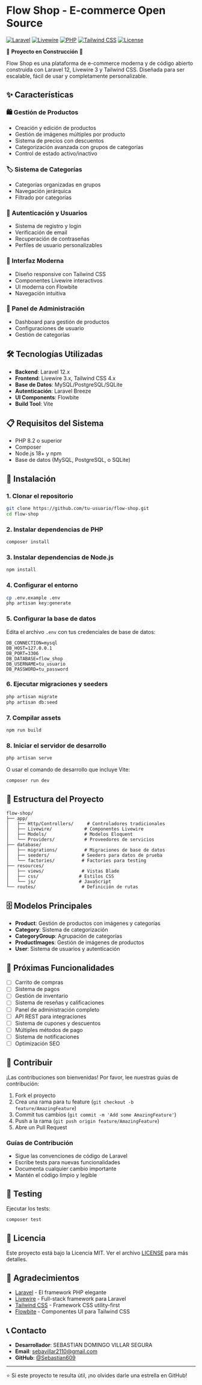 # Flow Shop - E-commerce Open Source

[![Laravel](https://img.shields.io/badge/Laravel-12.x-red.svg)](https://laravel.com)
[![Livewire](https://img.shields.io/badge/Livewire-3.x-orange.svg)](https://livewire.laravel.com)
[![PHP](https://img.shields.io/badge/PHP-8.2+-blue.svg)](https://php.net)
[![Tailwind CSS](https://img.shields.io/badge/Tailwind-4.x-38B2AC.svg)](https://tailwindcss.com)
[![License](https://img.shields.io/badge/License-MIT-green.svg)](LICENSE)

🚧 **Proyecto en Construcción** 🚧

Flow Shop es una plataforma de e-commerce moderna y de código abierto construida con Laravel 12, Livewire 3 y Tailwind CSS. Diseñada para ser escalable, fácil de usar y completamente personalizable.

## ✨ Características

### 🛍️ Gestión de Productos
- Creación y edición de productos
- Gestión de imágenes múltiples por producto
- Sistema de precios con descuentos
- Categorización avanzada con grupos de categorías
- Control de estado activo/inactivo

### 🏷️ Sistema de Categorías
- Categorías organizadas en grupos
- Navegación jerárquica
- Filtrado por categorías

### 👤 Autenticación y Usuarios
- Sistema de registro y login
- Verificación de email
- Recuperación de contraseñas
- Perfiles de usuario personalizables

### 🎨 Interfaz Moderna
- Diseño responsive con Tailwind CSS
- Componentes Livewire interactivos
- UI moderna con Flowbite
- Navegación intuitiva

### 🔧 Panel de Administración
- Dashboard para gestión de productos
- Configuraciones de usuario
- Gestión de categorías

## 🛠️ Tecnologías Utilizadas

- **Backend**: Laravel 12.x
- **Frontend**: Livewire 3.x, Tailwind CSS 4.x
- **Base de Datos**: MySQL/PostgreSQL/SQLite
- **Autenticación**: Laravel Breeze
- **UI Components**: Flowbite
- **Build Tool**: Vite

## 📋 Requisitos del Sistema

- PHP 8.2 o superior
- Composer
- Node.js 18+ y npm
- Base de datos (MySQL, PostgreSQL, o SQLite)

## 🚀 Instalación

### 1. Clonar el repositorio
```bash
git clone https://github.com/tu-usuario/flow-shop.git
cd flow-shop
```

### 2. Instalar dependencias de PHP
```bash
composer install
```

### 3. Instalar dependencias de Node.js
```bash
npm install
```

### 4. Configurar el entorno
```bash
cp .env.example .env
php artisan key:generate
```

### 5. Configurar la base de datos
Edita el archivo `.env` con tus credenciales de base de datos:
```env
DB_CONNECTION=mysql
DB_HOST=127.0.0.1
DB_PORT=3306
DB_DATABASE=flow_shop
DB_USERNAME=tu_usuario
DB_PASSWORD=tu_password
```

### 6. Ejecutar migraciones y seeders
```bash
php artisan migrate
php artisan db:seed
```

### 7. Compilar assets
```bash
npm run build
```

### 8. Iniciar el servidor de desarrollo
```bash
php artisan serve
```

O usar el comando de desarrollo que incluye Vite:
```bash
composer run dev
```

## 📁 Estructura del Proyecto

```
flow-shop/
├── app/
│   ├── Http/Controllers/     # Controladores tradicionales
│   ├── Livewire/            # Componentes Livewire
│   ├── Models/              # Modelos Eloquent
│   └── Providers/           # Proveedores de servicios
├── database/
│   ├── migrations/          # Migraciones de base de datos
│   ├── seeders/            # Seeders para datos de prueba
│   └── factories/          # Factories para testing
├── resources/
│   ├── views/              # Vistas Blade
│   ├── css/               # Estilos CSS
│   └── js/                # JavaScript
└── routes/                 # Definición de rutas
```

## 🗄️ Modelos Principales

- **Product**: Gestión de productos con imágenes y categorías
- **Category**: Sistema de categorización
- **CategoryGroup**: Agrupación de categorías
- **ProductImages**: Gestión de imágenes de productos
- **User**: Sistema de usuarios y autenticación

## 🎯 Próximas Funcionalidades

- [ ] Carrito de compras
- [ ] Sistema de pagos
- [ ] Gestión de inventario
- [ ] Sistema de reseñas y calificaciones
- [ ] Panel de administración completo
- [ ] API REST para integraciones
- [ ] Sistema de cupones y descuentos
- [ ] Múltiples métodos de pago
- [ ] Sistema de notificaciones
- [ ] Optimización SEO

## 🤝 Contribuir

¡Las contribuciones son bienvenidas! Por favor, lee nuestras guías de contribución:

1. Fork el proyecto
2. Crea una rama para tu feature (`git checkout -b feature/AmazingFeature`)
3. Commit tus cambios (`git commit -m 'Add some AmazingFeature'`)
4. Push a la rama (`git push origin feature/AmazingFeature`)
5. Abre un Pull Request

### Guías de Contribución

- Sigue las convenciones de código de Laravel
- Escribe tests para nuevas funcionalidades
- Documenta cualquier cambio importante
- Mantén el código limpio y legible

## 🧪 Testing

Ejecutar los tests:
```bash
composer test
```

## 📝 Licencia

Este proyecto está bajo la Licencia MIT. Ver el archivo [LICENSE](LICENSE) para más detalles.

## 🙏 Agradecimientos

- [Laravel](https://laravel.com) - El framework PHP elegante
- [Livewire](https://livewire.laravel.com) - Full-stack framework para Laravel
- [Tailwind CSS](https://tailwindcss.com) - Framework CSS utility-first
- [Flowbite](https://flowbite.com) - Componentes UI para Tailwind CSS

## 📞 Contacto

- **Desarrollador**: SEBASTIAN DOMINGO VILLAR SEGURA
- **Email**: sebavillar2110@gmail.com
- **GitHub**: [@Sebastian609](https://github.com/Sebastian609)

---

⭐ Si este proyecto te resulta útil, ¡no olvides darle una estrella en GitHub! 